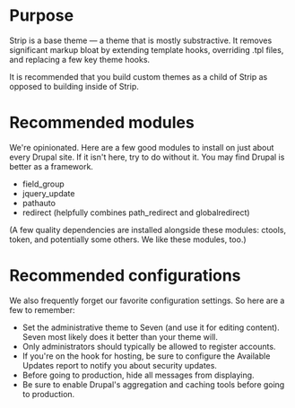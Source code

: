 Purpose
=====

Strip is a base theme — a theme that is mostly substractive. It removes
significant markup bloat by extending template hooks, overriding .tpl files, 
and replacing a few key theme hooks.

It is recommended that you build custom themes as a child of Strip as 
opposed to building inside of Strip.



Recommended modules
=====

We're opinionated. Here are a few good modules to install on just about
every Drupal site. If it isn't here, try to do without it. You may find 
Drupal is better as a framework.

- field_group
- jquery_update
- pathauto
- redirect (helpfully combines path_redirect and globalredirect)

(A few quality dependencies are installed alongside these modules: ctools, 
token, and potentially some others. We like these modules, too.)



Recommended configurations
=====

We also frequently forget our favorite configuration settings. So here are 
a few to remember:

- Set the administrative theme to Seven (and use it for editing content). Seven 
  most likely does it better than your theme will.
- Only administrators should typically be allowed to register accounts.
- If you're on the hook for hosting, be sure to configure the Available 
  Updates report to notify you about security updates.
- Before going to production, hide all messages from displaying.
- Be sure to enable Drupal's aggregation and caching tools before
  going to production.
